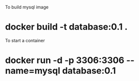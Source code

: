 To build mysql image

# docker build -t database:0.1 .

To start a container

# docker run -d -p 3306:3306 --name=mysql database:0.1


